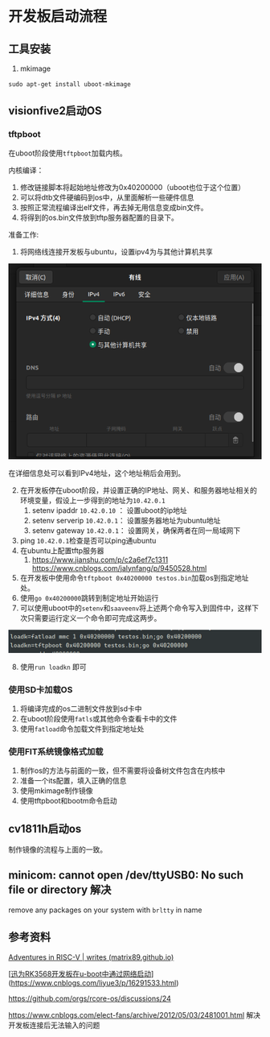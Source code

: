 # 开发板启动流程

## 工具安装

1. mkimage 

```
sudo apt-get install uboot-mkimage
```



## visionfive2启动OS

### tftpboot

在uboot阶段使用`tftpboot`加载内核。

内核编译：

1. 修改链接脚本将起始地址修改为0x40200000（uboot也位于这个位置）
2. 可以将dtb文件硬编码到os中，从里面解析一些硬件信息
3. 按照正常流程编译出elf文件，再去掉无用信息变成bin文件。
4. 将得到的os.bin文件放到tftp服务器配置的目录下。

准备工作:

1. 将网络线连接开发板与ubuntu，设置ipv4为与其他计算机共享



![image-20230414192347640](assert/image-20230414192347640.png)

在详细信息处可以看到IPv4地址，这个地址稍后会用到。

2. 在开发板停在uboot阶段，并设置正确的IP地址、网关、和服务器地址相关的环境变量，假设上一步得到的地址为`10.42.0.1`
   1. setenv ipaddr `10.42.0.10` ： 设置uboot的ip地址
   2. setenv serverip `10.42.0.1`： 设置服务器地址为ubuntu地址
   3. setenv gateway `10.42.0.1`： 设置网关，确保两者在同一局域网下
3. ping `10.42.0.1`检查是否可以ping通ubuntu
4. 在ubuntu上配置tftp服务器
   1. https://www.jianshu.com/p/c2a6ef7c1311   https://www.cnblogs.com/jalynfang/p/9450528.html
5. 在开发板中使用命令`tftpboot 0x40200000 testos.bin`加载os到指定地址处。
6. 使用`go 0x40200000`跳转到制定地址开始运行
7. 可以使用uboot中的`setenv`和`saaveenv`将上述两个命令写入到固件中，这样下次只需要运行定义一个命令即可完成这两步。

![image-20230629150712956](assert/image-20230629150712956.png)



8. 使用`run loadkn` 即可



### 使用SD卡加载OS

1. 将编译完成的os二进制文件放到sd卡中
2. 在uboot阶段使用`fatls`或其他命令查看卡中的文件
3. 使用`fatload`命令加载文件到指定地址处



### 使用FIT系统镜像格式加载

1. 制作os的方法与前面的一致，但不需要将设备树文件包含在内核中
2. 准备一个its配置，填入正确的信息
3. 使用mkimage制作镜像
4. 使用tftpboot和bootm命令启动



## cv1811h启动os

制作镜像的流程与上面的一致。





## minicom: cannot open /dev/ttyUSB0: No such file or directory 解决

remove any packages on your system with `brltty` in name 

## 参考资料

[Adventures in RISC-V | writes (matrix89.github.io)](https://matrix89.github.io/writes/writes/experiments-in-riscv/)

[[迅为RK3568开发板在u-boot中通过网络启动](https://www.cnblogs.com/liyue3/p/16291533.html)] (https://www.cnblogs.com/liyue3/p/16291533.html)

https://github.com/orgs/rcore-os/discussions/24  

https://www.cnblogs.com/elect-fans/archive/2012/05/03/2481001.html 解决开发板连接后无法输入的问题
